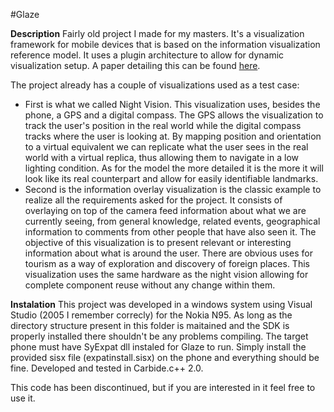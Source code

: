 #Glaze

__Description__
Fairly old project I made for my masters. 
It's a visualization framework for mobile devices that is based on the information visualization reference model. It uses a plugin architecture to allow for dynamic visualization setup. 
A paper detailing this can be found [here](http://www.whereveriam.org/work/UMa/Sousa-Nisi-Oakley-Glaze.pdf).

The project already has a couple of visualizations used as a test case:

* First is what we called Night Vision. This visualization uses, besides the phone, a GPS and a digital compass. The GPS allows the visualization  to  track  the user's position  in  the real world while the digital compass tracks where the user is looking at. By mapping position and orientation to a virtual equivalent we can replicate what the user sees in the real world with a virtual replica, thus allowing them to navigate in a low lighting condition. As for the model the more detailed it is the more it will look like its real counterpart and allow for easily identifiable landmarks. 
* Second is the information overlay visualization is the classic example to realize all the requirements asked for the project. It consists of overlaying on top of the camera feed information about what we are currently seeing, from general knowledge, related events, geographical information to comments from other people that have also seen it.  The objective of this visualization is to present relevant or interesting information about what is around the user. There are obvious uses for tourism as a way of exploration and discovery of foreign places. This visualization uses the same hardware as the night vision allowing for complete component reuse without any change within them.  

__Instalation__
This project was developed in a windows system using Visual Studio (2005 I remember correcly) for the Nokia N95.
As long as the directory structure present in this folder is maitained and the SDK is properly installed there shouldn't be any problems compiling.
The target phone must have SyExpat dll instaled for Glaze to run. Simply install the provided sisx file (expatinstall.sisx) on the phone and everything should be fine.
Developed and tested in Carbide.c++ 2.0.

This code has been discontinued, but if you are interested in it feel free to use it.
